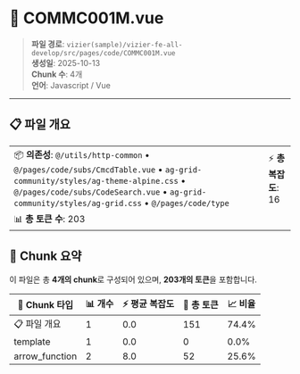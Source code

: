 # 📄 COMMC001M.vue

> **파일 경로**: `vizier(sample)/vizier-fe-all-develop/src/pages/code/COMMC001M.vue`  
> **생성일**: 2025-10-13  
> **Chunk 수**: 4개  
> **언어**: Javascript / Vue
---


## 📋 파일 개요

| | |
|--|--|
| 📦 **의존성**: `@/utils/http-common` • `@/pages/code/subs/CmcdTable.vue` • `ag-grid-community/styles/ag-theme-alpine.css` • `@/pages/code/subs/CodeSearch.vue` • `ag-grid-community/styles/ag-grid.css` • `@/pages/code/type` | ⚡ **총 복잡도**: 16 |
| 📊 **총 토큰 수**: 203 |  |






## 🧩 Chunk 요약

이 파일은 총 **4개의 chunk**로 구성되어 있으며, **203개의 토큰**을 포함합니다.

| 🧩 Chunk 타입 | 📊 개수 | ⚡ 평균 복잡도 | 📝 총 토큰 | 📈 비율 |
|---------------|--------|-------------|----------|--------|
| 📋 파일 개요 | 1 | 0.0 | 151 | 74.4% |
| template | 1 | 0.0 | 0 | 0.0% |
| arrow_function | 2 | 8.0 | 52 | 25.6% |

